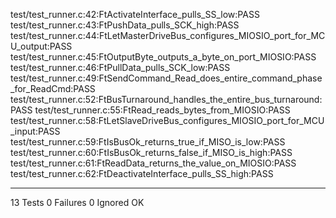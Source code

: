 test/test_runner.c:42:FtActivateInterface_pulls_SS_low:PASS
test/test_runner.c:43:FtPushData_pulls_SCK_high:PASS
test/test_runner.c:44:FtLetMasterDriveBus_configures_MIOSIO_port_for_MCU_output:PASS
test/test_runner.c:45:FtOutputByte_outputs_a_byte_on_port_MIOSIO:PASS
test/test_runner.c:46:FtPullData_pulls_SCK_low:PASS
test/test_runner.c:49:FtSendCommand_Read_does_entire_command_phase_for_ReadCmd:PASS
test/test_runner.c:52:FtBusTurnaround_handles_the_entire_bus_turnaround:PASS
test/test_runner.c:55:FtRead_reads_bytes_from_MIOSIO:PASS
test/test_runner.c:58:FtLetSlaveDriveBus_configures_MIOSIO_port_for_MCU_input:PASS
test/test_runner.c:59:FtIsBusOk_returns_true_if_MISO_is_low:PASS
test/test_runner.c:60:FtIsBusOk_returns_false_if_MISO_is_high:PASS
test/test_runner.c:61:FtReadData_returns_the_value_on_MIOSIO:PASS
test/test_runner.c:62:FtDeactivateInterface_pulls_SS_high:PASS

-----------------------
13 Tests 0 Failures 0 Ignored 
OK
